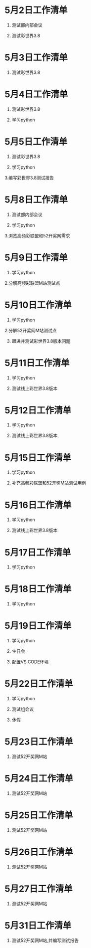 # 5月2日工作清单

1. 测试部内部会议

2. 测试彩世界3.8

# 5月3日工作清单

1. 测试彩世界3.8

# 5月4日工作清单

1. 测试彩世界3.8

2. 学习python

# 5月5日工作清单

1. 测试彩世界3.8

2. 学习python

3.编写彩世界3.8测试报告

# 5月8日工作清单

1. 测试部内部会议

2. 学习python

3.浏览高频彩联盟和52开奖网需求

# 5月9日工作清单

1. 学习python

2.分解高频彩联盟M站测试点

# 5月10日工作清单

1. 学习python

2.分解52开奖网M站测试点

3. 跟进并测试彩世界3.8版本问题

# 5月11日工作清单

1. 学习python

2. 测试线上彩世界3.8版本

# 5月12日工作清单

1. 学习python

2. 测试线上彩世界3.8版本

# 5月15日工作清单

1. 学习python

2. 补充高频彩联盟和52开奖M站测试用例

# 5月16日工作清单

1. 学习python

2. 测试线上彩世界3.8版本

# 5月17日工作清单

1. 学习python

# 5月18日工作清单

1. 学习python

# 5月19日工作清单

1. 学习python

2. 生日会

3. 配置VS CODE环境

# 5月22日工作清单

1. 学习python

2. 测试组会议

3. 休假

# 5月23日工作清单

1. 测试52开奖网M站

# 5月24日工作清单

1. 测试52开奖网M站

# 5月25日工作清单

1. 测试52开奖网M站

# 5月26日工作清单

1. 测试52开奖网M站

# 5月27日工作清单

1. 测试52开奖网M站

# 5月31日工作清单

1. 测试52开奖网M站,并编写测试报告